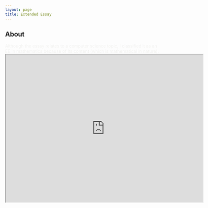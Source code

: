 ```yaml
---
layout: page
title: Extended Essay
---
```


<h2>About</h2>

<span style="color:#f2f2f0">
Although the essay relates to a computer science topic, I classified it as an EE in mathematics because of its content (which is mathematical in nature).
</span>

<iframe src="https://drive.google.com/file/d/0B4OeX3-AwFSzZTlWdmM3Nmo4MFk/view?usp=sharing" width="640" height="480"></iframe>
